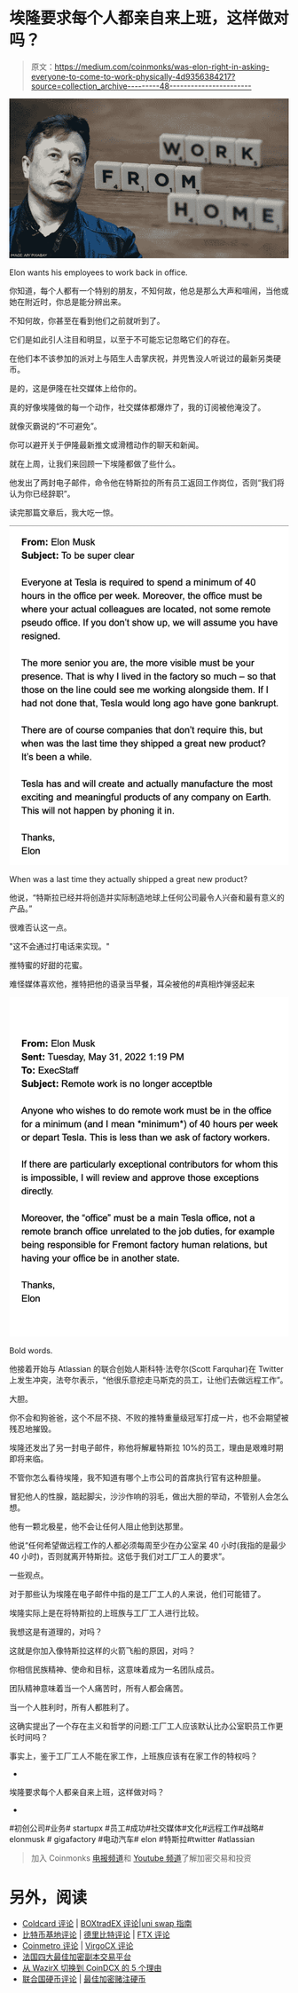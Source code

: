 # 埃隆要求每个人都亲自来上班，这样做对吗？

> 原文：<https://medium.com/coinmonks/was-elon-right-in-asking-everyone-to-come-to-work-physically-4d9356384217?source=collection_archive---------48----------------------->

![](img/26e85ca8e7bbf9f9195dd0ef609e6583.png)

Elon wants his employees to work back in office.

你知道，每个人都有一个特别的朋友，不知何故，他总是那么大声和喧闹，当他或她在附近时，你总是能分辨出来。

不知何故，你甚至在看到他们之前就听到了。

它们是如此引人注目和明显，以至于不可能忘记忽略它们的存在。

在他们本不该参加的派对上与陌生人击掌庆祝，并兜售没人听说过的最新另类硬币。

是的，这是伊隆在社交媒体上给你的。

真的好像埃隆做的每一个动作，社交媒体都爆炸了，我的订阅被他淹没了。

就像灭霸说的“不可避免”。

你可以避开关于伊隆最新推文或滑稽动作的聊天和新闻。

就在上周，让我们来回顾一下埃隆都做了些什么。

他发出了两封电子邮件，命令他在特斯拉的所有员工返回工作岗位，否则“我们将认为你已经辞职”。

读完那篇文章后，我大吃一惊。

![](img/61f9599cd846311947a695365546c875.png)

When was a last time they actually shipped a great new product?

他说，“特斯拉已经并将创造并实际制造地球上任何公司最令人兴奋和最有意义的产品。”

很难否认这一点。

"这不会通过打电话来实现。"

推特蜜的好甜的花蜜。

难怪媒体喜欢他，推特把他的语录当早餐，耳朵被他的#真相炸弹竖起来

![](img/47526feec43bc0fbbdc6ae7b95a15170.png)

Bold words.

他接着开始与 Atlassian 的联合创始人斯科特·法夸尔(Scott Farquhar)在 Twitter 上发生冲突，法夸尔表示，“他很乐意挖走马斯克的员工，让他们去做远程工作”。

大胆。

你不会和狗爸爸，这个不屈不挠、不败的推特重量级冠军打成一片，也不会期望被残忍地摧毁。

埃隆还发出了另一封电子邮件，称他将解雇特斯拉 10%的员工，理由是艰难时期即将来临。

不管你怎么看待埃隆，我不知道有哪个上市公司的首席执行官有这种胆量。

冒犯他人的性腺，踮起脚尖，沙沙作响的羽毛，做出大胆的举动，不管别人会怎么想。

他有一颗北极星，他不会让任何人阻止他到达那里。

他说“任何希望做远程工作的人都必须每周至少在办公室呆 40 小时(我指的是最少 40 小时)，否则就离开特斯拉。这低于我们对工厂工人的要求”。

一些观点。

对于那些认为埃隆在电子邮件中指的是工厂工人的人来说，他们可能错了。

埃隆实际上是在将特斯拉的上班族与工厂工人进行比较。

我想这是有道理的，对吗？

这就是你加入像特斯拉这样的火箭飞船的原因，对吗？

你相信民族精神、使命和目标，这意味着成为一名团队成员。

团队精神意味着当一个人痛苦时，所有人都会痛苦。

当一个人胜利时，所有人都胜利了。

这确实提出了一个存在主义和哲学的问题:工厂工人应该默认比办公室职员工作更长时间吗？

事实上，鉴于工厂工人不能在家工作，上班族应该有在家工作的特权吗？

-

埃隆要求每个人都亲自来上班，这样做对吗？

-

#初创公司#业务# startupx #员工#成功#社交媒体#文化#远程工作#战略# elonmusk # gigafactory #电动汽车# elon #特斯拉#twitter #atlassian

> 加入 Coinmonks [电报频道](https://t.me/coincodecap)和 [Youtube 频道](https://www.youtube.com/c/coinmonks/videos)了解加密交易和投资

# 另外，阅读

*   [Coldcard 评论](https://coincodecap.com/coldcard-review) | [BOXtradEX 评论](https://coincodecap.com/boxtradex-review)|[uni swap 指南](https://coincodecap.com/uniswap)
*   [比特币基地评论](/coinmonks/coinbase-review-6ef4e0f56064) | [德里比特评论](/coinmonks/deribit-review-options-fees-apis-and-testnet-2ca16c4bbdb2) | [FTX 评论](/coinmonks/ftx-crypto-exchange-review-53664ac1198f)
*   [Coinmetro 评论](https://coincodecap.com/coinmetro-review) | [VirgoCX 评论](https://coincodecap.com/virgocx-review)
*   [法国四大最佳加密副本交易平台](https://coincodecap.com/copy-trading-platforms-france)
*   [从 WazirX 切换到 CoinDCX 的 5 个理由](https://coincodecap.com/reasons-to-switch-from-wazirx-to-coindcx)
*   [联合国硬币评论](https://coincodecap.com/unocoin-review) | [最佳加密赌注硬币](https://coincodecap.com/best-crypto-staking-coins)
